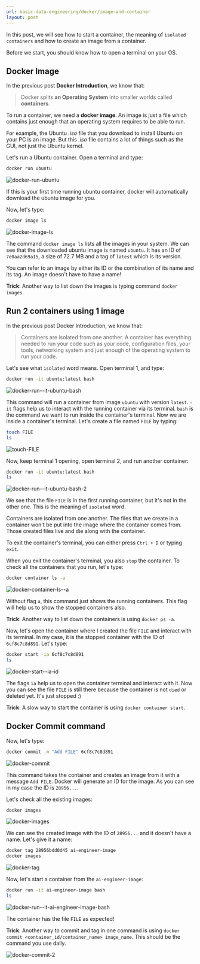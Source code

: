 ```yaml
---
url: basic-data-engineering/docker/image-and-container
layout: post
---
```


In this post, we will see how to start a container, the meaning of `isolated containers` and how to create an image from a container.

Before we start, you should know how to open a terminal on your OS.

## Docker Image

In the previous post **Docker Introduction**, we know that:

> Docker splits **an Operating System** into smaller worlds called **containers**.

To run a container, we need a **docker image**. An image is just a file which contains just enough that an operating system requires to be able to run.

For example, the Ubuntu _.iso_ file that you download to install Ubuntu on your PC is an image. But this _.iso_ file contains a lot of things such as the GUI, not just the Ubuntu kernel.

Let's run a Ubuntu container. Open a terminal and type:

```bash
docker run ubuntu
```

![docker-run-ubuntu][docker-run-ubuntu]

If this is your first time running ubuntu container, docker will automatically download the ubuntu image for you.

Now, let's type:

```bash
docker image ls
```

![docker-image-ls][docker-image-ls]

The command `docker image ls` lists all the images in your system. We can see that the downloaded ubuntu image is named `ubuntu`. It has an ID of `7e0aa2d69a15`, a size of 72.7 MB and a tag of `latest` which is its version.

You can refer to an image by either its ID or the combination of its name and its tag. An image doesn't have to have a name!

**Trick**: Another way to list down the images is typing command `docker images`.

## Run 2 containers using 1 image

In the previous post Docker Introduction, we know that:

> Containers are isolated from one another. A container has everything needed to run your code such as your code, configuration files, your tools, networking system and just enough of the operating system to run your code.

Let's see what `isolated` word means. Open terminal 1, and type:

```bash
docker run -it ubuntu:latest bash
```

![docker-run--it-ubuntu-bash][docker-run--it-ubuntu-bash]

This command will run a container from image `ubuntu` with version `latest`. `-it` flags help us to interact with the running container via its terminal. `bash` is the command we want to run inside the container's terminal. Now we are inside a container's terminal. Let's create a file named `FILE` by typing:

```bash
touch FILE
ls
```

![touch-FILE][touch-file]

Now, keep terminal 1 opening, open terminal 2, and run another container:

```bash
docker run -it ubuntu:latest bash
ls
```

![docker-run--it-ubuntu-bash-2][docker-run--it-ubuntu-bash-2]

We see that the file `FILE` is in the first running container, but it's not in the other one. This is the meaning of `isolated` word.

Containers are isolated from one another. The files that we create in a container won't be put into the image where the container comes from. Those created files live and die along with the container.

To exit the container's terminal, you can either press `Ctrl + D` or typing `exit`.

When you exit the container's terminal, you also `stop` the container. To check all the containers that you run, let's type:

```bash
docker container ls -a
```

![docker-container-ls--a][docker-container-ls--a]

Without flag `a`, this command just shows the running containers. This flag will help us to show the stopped containers also.

**Trick**: Another way to list down the containers is using `docker ps -a`.

Now, let's open the container where I created the file `FILE` and interact with its terminal. In my case, it is the stopped container with the ID of `6cf8c7c8d891`. Let's type:

```bash
docker start -ia 6cf8c7c8d891
ls
```

![docker-start--ia-id][docker-start--ia-id]

The flags `ia` help us to open the container terminal and interact with it. Now you can see the file `FILE` is still there because the container is not `died` or deleted yet. It's just stopped :)

**Trick**: A slow way to start the container is using `docker container start`.

## Docker Commit command

Now, let's type:

```bash
docker commit -m "Add FILE" 6cf8c7c8d891
```

![docker-commit][docker-commit]

This command takes the container and creates an image from it with a message `Add FILE`. Docker will generate an ID for the image. As you can see in my case the ID is `28956...`.

Let's check all the existing images:

```bash
docker images
```

![docker-images][docker-images]

We can see the created image with the ID of `28956...` and it doesn't have a name. Let's give it a name:

```bash
docker tag 28956bdd0d45 ai-engineer-image
docker images
```

![docker-tag][docker-tag]

Now, let's start a container from the `ai-engineer-image`:

```bash
docker run -it ai-engineer-image bash
ls
```

![docker-run--it-ai-engineer-image-bash][docker-run--it-ai-engineer-image-bash]

The container has the file `FILE` as expected!

**Trick**: Another way to commit and tag in one command is using `docker commit <container_id/container_name> image_name`. This should be the command you use daily.

![docker-commit-2][docker-commit-2]

<!-- MARKDOWN LINKS & IMAGES -->

[docker-run-ubuntu]: /assets/images/basic-data-engineering/docker/image-and-container/docker-run-ubuntu.png
[docker-image-ls]: /assets/images/basic-data-engineering/docker/image-and-container/docker-image-ls.png
[docker-run--it-ubuntu-bash]: /assets/images/basic-data-engineering/docker/image-and-container/docker-run--it-ubuntu-bash.png
[touch-file]: /assets/images/basic-data-engineering/docker/image-and-container/touch-file.png
[docker-run--it-ubuntu-bash-2]: /assets/images/basic-data-engineering/docker/image-and-container/docker-run--it-ubuntu-bash-2.png
[docker-container-ls--a]: /assets/images/basic-data-engineering/docker/image-and-container/docker-container-ls--a.png
[docker-start--ia-id]: /assets/images/basic-data-engineering/docker/image-and-container/docker-start--ia-id.png
[docker-commit]: /assets/images/basic-data-engineering/docker/image-and-container/docker-commit.png
[docker-images]: /assets/images/basic-data-engineering/docker/image-and-container/docker-images.png
[docker-tag]: /assets/images/basic-data-engineering/docker/image-and-container/docker-tag.png
[docker-run--it-ai-engineer-image-bash]: /assets/images/basic-data-engineering/docker/image-and-container/docker-run--it-ai-engineer-image-bash.png
[docker-commit-2]: /assets/images/basic-data-engineering/docker/image-and-container/docker-commit-2.png
